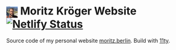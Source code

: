 # <img src="src/assets/img/moritz-small.png" align="center" width="30" height="30"> Moritz Kröger Website [![Netlify Status](https://api.netlify.com/api/v1/badges/9cda398d-be03-491b-a9ac-afdfd2245bc1/deploy-status)](https://app.netlify.com/sites/moritz/deploys)

Source code of my personal website [moritz.berlin](https://moritz.berlin). Build with [11ty](https://www.11ty.dev/).
